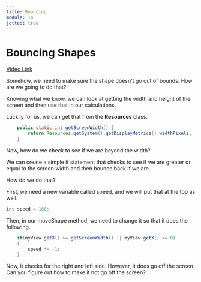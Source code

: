 ```yaml
---
title: Bouncing
module: 14
jotted: true
---
```


# Bouncing Shapes

<a href="https://umontana.zoom.us/rec/play/vMF8JOCvqW03S9XEtQSDA6J8W43vJ6-s1CIe-PsNzEu8VCEBYVqlMOATMLM3YkyVd8htjO-n2Kzek7HV?continueMode=true&_x_zm_rtaid=G4Add6vVSduO6RsyHuAu_A.1586561511718.8a343e83de4846f70f0030d0dc81d501&_x_zm_rhtaid=994">Video Link</a>

Somehow, we need to make sure the shape doesn't go out of bounds.  How are we going to do that?

Knowing what we know, we can look at getting the width and height of the screen and then use that in our calculations.

Luckily for us, we can get that from the **Resources** class.

```java
    public static int getScreenWidth() {
        return Resources.getSystem().getDisplayMetrics().widthPixels;
    }
```

Now, how do we check to see if we are beyond the width?

We can create a simple if statement that checks to see if we are greater or equal to the screen width and then bounce back if we are.

How do we do that?

First, we need a new variable called speed, and we will put that at the top as well.

```java
int speed = 100;
```

Then, in our moveShape method, we need to change it so that it does the following.

```java
    if(myView.getX() >= getScreenWidth() || myView.getX() <= 0)
    {
        speed *= -1;
    }
```

Now, it checks for the right and left side.  However, it does go off the screen.  Can you figure out how to make it not go off the screen?